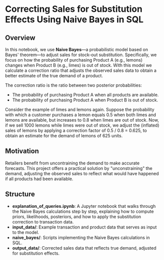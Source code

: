 # Correcting Sales for Substitution Effects Using Naive Bayes in SQL

## Overview

In this notebook, we use **Naive Bayes**—a probabilistic model based on Bayes' theorem—to adjust 
sales for stock-out substitution. 
Specifically, we focus on how the probability of purchasing Product A (e.g., lemons) 
changes when Product B (e.g., limes) is out of stock. With this model we calculate a 
correction ratio that adjusts the observed sales data to obtain a better estimate of the true demand of a product.

The correction ratio is the ratio between two posterior probabilities:

- The probability of purchasing Product A when all products are available.
- The probability of purchasing Product A when Product B is out of stock.

Consider the example of limes and lemons again. Suppose the probability with which a customer purchases a lemon equals 0.5 when both limes and lemons are available, but increases to 0.8 when limes are out of stock. Now, if we sell 1000 lemons while limes were out of stock, we adjust the (inflated) sales of lemons by applying a correction factor of 0.5 / 0.8 = 0.625, to obtain an estimate for the demand of lemons of 625 units.

## Motivation
Retailers benefit from uncontraining the demand to make accurate forecasts. 
This project offers a practical solution by "unconstraining" the demand, adjusting the observed sales
to reflect what would have happened if all products had been available.

## Structure

- **explanation_of_queries.ipynb**: A Jupyter notebook that walks through the Naive Bayes calculations step by step, explaining how to compute priors, likelihoods, posteriors, and how to apply the substitution correction to transaction data.
- **input_data/**: Example transaction and product data that serves as input to the model.
- **naive_bayes/**: Scripts implementing the Naive Bayes calculations in SQL.
- **output_data/**: Corrected sales data that reflects true demand, adjusted for substitution effects.